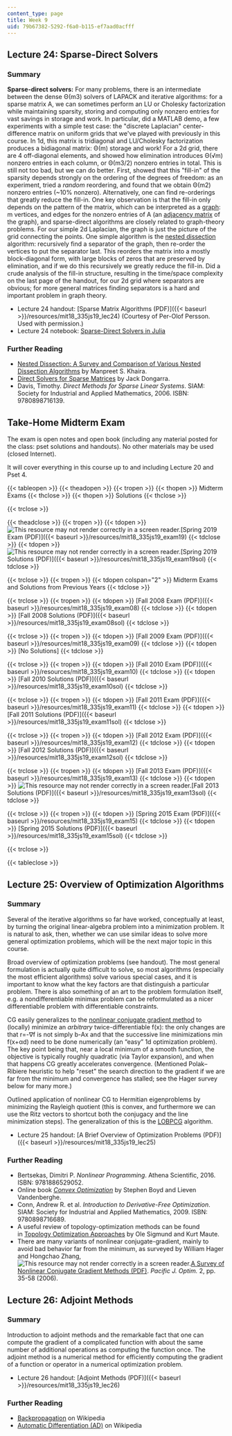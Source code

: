 ```yaml
---
content_type: page
title: Week 9
uid: 79b67382-5292-f6a0-b115-ef7aad0acfff
---
```


Lecture 24: Sparse-Direct Solvers
---------------------------------

### Summary

**Sparse-direct solvers:** For many problems, there is an intermediate between the dense Θ(m3) solvers of LAPACK and iterative algorithms: for a sparse matrix A, we can sometimes perform an LU or Cholesky factorization while maintaining sparsity, storing and computing only nonzero entries for vast savings in storage and work. In particular, did a MATLAB demo, a few experiments with a simple test case: the "discrete Laplacian" center-difference matrix on uniform grids that we've played with previously in this course. In 1d, this matrix is tridiagonal and LU/Cholesky factorization produces a bidiagonal matrix: Θ(m) storage and work! For a 2d grid, there are 4 off-diagonal elements, and showed how elimination introduces Θ(√m) nonzero entries in each column, or Θ(m3/2) nonzero entries in total. This is still not too bad, but we can do better. First, showed that this "fill-in" of the sparsity depends strongly on the ordering of the degrees of freedom: as an experiment, tried a _random_ reordering, and found that we obtain Θ(m2) nonzero entries (~10% nonzero). Alternatively, one can find re-orderings that greatly reduce the fill-in. One key observation is that the fill-in only depends on the pattern of the matrix, which can be interpreted as a [graph](http://en.wikipedia.org/wiki/Graph_%28mathematics%29): m vertices, and edges for the nonzero entries of A (an [adjacency matrix](http://en.wikipedia.org/wiki/Adjacency_matrix) of the graph), and sparse-direct algorithms are closely related to graph-theory problems. For our simple 2d Laplacian, the graph is just the picture of the grid connecting the points. One simple algorithm is the [nested dissection](https://en.wikipedia.org/wiki/Nested_dissection) algorithm: recursively find a separator of the graph, then re-order the vertices to put the separator last. This reorders the matrix into a mostly block-diagonal form, with large blocks of zeros that are preserved by elimination, and if we do this recursively we greatly reduce the fill-in. Did a crude analysis of the fill-in structure, resulting in the time/space complexity on the last page of the handout, for our 2d grid where separators are obvious; for more general matrices finding separators is a hard and important problem in graph theory.

*   Lecture 24 handout: [Sparse Matrix Algorithms (PDF)]({{< baseurl >}}/resources/mit18_335js19_lec24) (Courtesy of Per-Olof Persson. Used with permission.)
*   Lecture 24 notebook: [Sparse-Direct Solvers in Julia](http://nbviewer.jupyter.org/github/mitmath/18335/blob/master/notes/Nested-Dissection.ipynb)

### Further Reading

*   [Nested Dissection: A Survey and Comparison of Various Nested Dissection Algorithms](http://citeseerx.ist.psu.edu/viewdoc/summary?doi=10.1.1.58.9722) by Manpreet S. Khaira.
*   [Direct Solvers for Sparse Matrices](http://www.cs.utk.edu/~dongarra/etemplates/node388.html) by Jack Dongarra.
*   Davis, Timothy. _Direct Methods for Sparse Linear Systems_. SIAM: Society for Industrial and Applied Mathematics, 2006. ISBN: 9780898716139.

Take-Home Midterm Exam
----------------------

The exam is open notes and open book (including any material posted for the class: pset solutions and handouts). No other materials may be used (closed Internet).

It will cover everything in this course up to and including Lecture 20 and Pset 4.

{{< tableopen >}}
{{< theadopen >}}
{{< tropen >}}
{{< thopen >}}
Midterm Exams
{{< thclose >}}
{{< thopen >}}
Solutions
{{< thclose >}}

{{< trclose >}}

{{< theadclose >}}
{{< tropen >}}
{{< tdopen >}}
![This resource may not render correctly in a screen reader.](/images/inacessible.gif)[Spring 2019 Exam (PDF)]({{< baseurl >}}/resources/mit18_335js19_exam19)
{{< tdclose >}}
{{< tdopen >}}
![This resource may not render correctly in a screen reader.](/images/inacessible.gif)[Spring 2019 Solutions (PDF)]({{< baseurl >}}/resources/mit18_335js19_exam19sol)
{{< tdclose >}}

{{< trclose >}}
{{< tropen >}}
{{< tdopen colspan="2" >}}
Midterm Exams and Solutions from Previous Years
{{< tdclose >}}

{{< trclose >}}
{{< tropen >}}
{{< tdopen >}}
[Fall 2008 Exam (PDF)]({{< baseurl >}}/resources/mit18_335js19_exam08)
{{< tdclose >}}
{{< tdopen >}}
[Fall 2008 Solutions (PDF)]({{< baseurl >}}/resources/mit18_335js19_exam08sol)
{{< tdclose >}}

{{< trclose >}}
{{< tropen >}}
{{< tdopen >}}
[Fall 2009 Exam (PDF)]({{< baseurl >}}/resources/mit18_335js19_exam09)
{{< tdclose >}}
{{< tdopen >}}
\[No Solutions\]
{{< tdclose >}}

{{< trclose >}}
{{< tropen >}}
{{< tdopen >}}
[Fall 2010 Exam (PDF)]({{< baseurl >}}/resources/mit18_335js19_exam10)
{{< tdclose >}}
{{< tdopen >}}
[Fall 2010 Solutions (PDF)]({{< baseurl >}}/resources/mit18_335js19_exam10sol)
{{< tdclose >}}

{{< trclose >}}
{{< tropen >}}
{{< tdopen >}}
[Fall 2011 Exam (PDF)]({{< baseurl >}}/resources/mit18_335js19_exam11)
{{< tdclose >}}
{{< tdopen >}}
[Fall 2011 Solutions (PDF)]({{< baseurl >}}/resources/mit18_335js19_exam11sol)
{{< tdclose >}}

{{< trclose >}}
{{< tropen >}}
{{< tdopen >}}
[Fall 2012 Exam (PDF)]({{< baseurl >}}/resources/mit18_335js19_exam12)
{{< tdclose >}}
{{< tdopen >}}
[Fall 2012 Solutions (PDF)]({{< baseurl >}}/resources/mit18_335js19_exam12sol)
{{< tdclose >}}

{{< trclose >}}
{{< tropen >}}
{{< tdopen >}}
[Fall 2013 Exam (PDF)]({{< baseurl >}}/resources/mit18_335js19_exam13)
{{< tdclose >}}
{{< tdopen >}}
![This resource may not render correctly in a screen reader.](/images/inacessible.gif)[Fall 2013 Solutions (PDF)]({{< baseurl >}}/resources/mit18_335js19_exam13sol)
{{< tdclose >}}

{{< trclose >}}
{{< tropen >}}
{{< tdopen >}}
[Spring 2015 Exam (PDF)]({{< baseurl >}}/resources/mit18_335js19_exam15)
{{< tdclose >}}
{{< tdopen >}}
[Spring 2015 Solutions (PDF)]({{< baseurl >}}/resources/mit18_335js19_exam15sol)
{{< tdclose >}}

{{< trclose >}}

{{< tableclose >}}

Lecture 25: Overview of Optimization Algorithms
-----------------------------------------------

### Summary

Several of the iterative algorithms so far have worked, conceptually at least, by turning the original linear-algebra problem into a minimization problem. It is natural to ask, then, whether we can use similar ideas to solve more general optimization problems, which will be the next major topic in this course.

Broad overview of optimization problems (see handout). The most general formulation is actually quite difficult to solve, so most algorithms (especially the most efficient algorithms) solve various special cases, and it is important to know what the key factors are that distinguish a particular problem. There is also something of an art to the problem formulation itself, e.g. a nondifferentiable minimax problem can be reformulated as a nicer differentiable problem with differentiable constraints.

CG easily generalizes to the [nonlinear conjugate gradient method](https://en.wikipedia.org/wiki/Nonlinear_conjugate_gradient_method) to (locally) minimize an _arbitrary_ twice-differentiable f(x): the only changes are that r=-∇f is not simply b-Ax and that the successive line minimizations min f(x+αd) need to be done numerically (an “easy” 1d optimization problem). The key point being that, near a local minimum of a smooth function, the objective is typically roughly quadratic (via Taylor expansion), and when that happens CG greatly accelerates convergence. (Mentioned Polak–Ribiere heuristic to help "reset" the search direction to the gradient if we are far from the minimum and convergence has stalled; see the Hager survey below for many more.)

Outlined application of nonlinear CG to Hermitian eigenproblems by minimizing the Rayleigh quotient (this is convex, and furthermore we can use the Ritz vectors to shortcut both the conjugacy and the line minimization steps). The generalization of this is the [LOBPCG](http://en.wikipedia.org/wiki/LOBPCG) algorithm.

*   Lecture 25 handout: [A Brief Overview of Optimization Problems (PDF)]({{< baseurl >}}/resources/mit18_335js19_lec25)

### Further Reading

*   Bertsekas, Dimitri P. _Nonlinear Programming_. Athena Scientific, 2016. ISBN: 9781886529052.
*   Online book [_Convex Optimization_](http://web.stanford.edu/~boyd/cvxbook/) by Stephen Boyd and Lieven Vandenberghe.
*   Conn, Andrew R. et al. _Introduction to Derivative-Free Optimization_. SIAM: Society for Industrial and Applied Mathematics, 2009. ISBN: 9780898716689.
*   A useful review of topology-optimization methods can be found in [Topology Optimization Approaches](https://link.springer.com/article/10.1007/s00158-013-0978-6) by Ole Sigmund and Kurt Maute.
*   There are many variants of nonlinear conjugate-gradient, mainly to avoid bad behavior far from the minimum, as surveyed by William Hager and Hongchao Zhang, ![This resource may not render correctly in a screen reader.](/images/inacessible.gif)[A Survey of Nonlinear Conjugate Gradient Methods (PDF)](http://people.cs.vt.edu/~asandu/Public/Qual2011/Optim/Hager_2006_CG-survey.pdf). _Pacific J. Optim._ 2, pp. 35-58 (2006).

Lecture 26: Adjoint Methods
---------------------------

### Summary

Introduction to adjoint methods and the remarkable fact that one can compute the gradient of a complicated function with about the same number of additional operations as computing the function once. The adjoint method is a numerical method for efficiently computing the gradient of a function or operator in a numerical optimization problem. 

*   Lecture 26 handout: [Adjoint Methods (PDF)]({{< baseurl >}}/resources/mit18_335js19_lec26)

### Further Reading

*   [Backpropagation](https://en.wikipedia.org/wiki/Backpropagation) on Wikipedia
*   [Automatic Differentiation (AD)](https://en.wikipedia.org/wiki/Automatic_differentiation) on Wikipedia